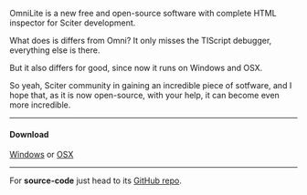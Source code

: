﻿OmniLite is a new free and open-source software with complete HTML inspector for Sciter development.

What does is differs from Omni? It only misses the TIScript debugger, everything else is there.

But it also differs for good, since now it runs on Windows and OSX.

So yeah, Sciter community in gaining an incredible piece of sotfware, and I hope that, as it is now open-source, with your help, it can become even more incredible.

---

#### Download

[Windows](/Download/App/OmniLiteWin) or [OSX](/Download/App/OmniLiteOSX)

---

For **source-code** just head to its [GitHub repo](https://github.com/ramon-mendes/OmniLite).